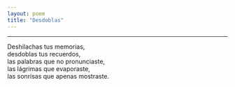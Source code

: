 ```yaml
---
layout: poem
title: "Desdoblas"
---
```


-----

Deshilachas tus memorias,<br>
desdoblas tus recuerdos,<br>
las palabras que no pronunciaste,<br>
las lágrimas que evaporaste,<br>
las sonrisas que apenas mostraste.

